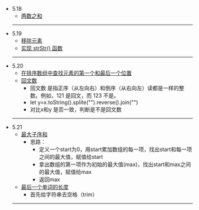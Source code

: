 - 5.18
   - [两数之和](https://leetcode-cn.com/problems/two-sum/)
  -----
- 5.19
   - [移除元素](https://leetcode-cn.com/problems/remove-element/)
   - [实现 strStr() 函数](https://leetcode-cn.com/problems/implement-strstr/)
    -----
- 5.20
   - [在排序数组中查找元素的第一个和最后一个位置](https://leetcode-cn.com/problems/find-first-and-last-position-of-element-in-sorted-array/)
   - [回文数](https://leetcode-cn.com/problems/palindrome-number/)
       - 回文数 是指正序（从左向右）和倒序（从右向左）读都是一样的整数。例如，121 是回文，而 123 不是。
       - let y=x.toString().splite("").reverse().join("")
       - 对比x和y 是否一致，判断是不是回文数
    -----
- 5.21
   - [ 最大子序和](https://leetcode-cn.com/problems/maximum-subarray/)
       - 思路：
         - 定义一个start为0，用start累加数组的每一项，找出start和每一项之间的最大值，赋值给start
         - 拿出数组的第一项作为初始的最大值(max)，找出start和max之间的最大值，赋值给max
         - 返回max
   - [最后一个单词的长度](https://leetcode-cn.com/problems/length-of-last-word/)
       - 首先给字符串去空格（trim）
    -----
    
  








